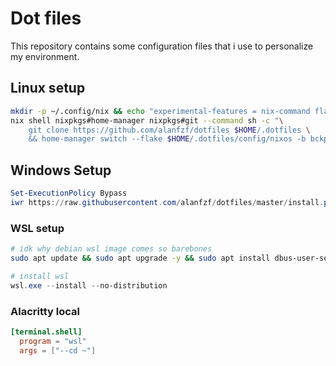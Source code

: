 # Dot files

This repository contains some configuration files that i use to personalize my environment.

## Linux setup

```bash
mkdir -p ~/.config/nix && echo "experimental-features = nix-command flakes" > ~/.config/nix/nix.conf
nix shell nixpkgs#home-manager nixpkgs#git --command sh -c "\
    git clone https://github.com/alanfzf/dotfiles $HOME/.dotfiles \
    && home-manager switch --flake $HOME/.dotfiles/config/nixos -b bckp"
```

## Windows Setup

```powershell
Set-ExecutionPolicy Bypass
iwr https://raw.githubusercontent.com/alanfzf/dotfiles/master/install.ps1 | iex
```

### WSL setup

```bash
# idk why debian wsl image comes so barebones
sudo apt update && sudo apt upgrade -y && sudo apt install dbus-user-session xz-utils curl uidmap
```

```powershell
# install wsl
wsl.exe --install --no-distribution
```
### Alacritty local

```toml
[terminal.shell]
  program = "wsl"
  args = ["--cd ~"]
```
